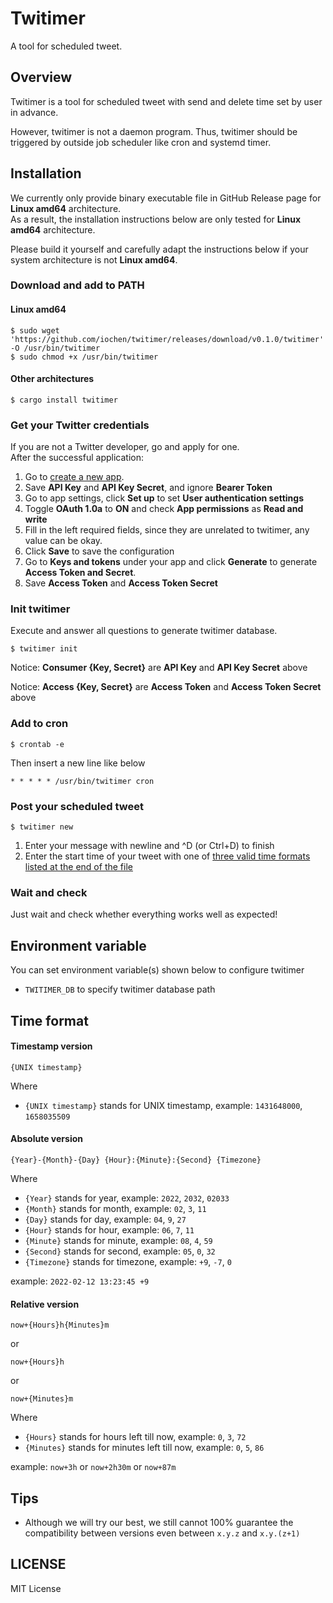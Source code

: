 # Twitimer
A tool for scheduled tweet.

## Overview
Twitimer is a tool for scheduled tweet with 
send and delete time set by user in advance.  

However, twitimer is not a daemon program.
Thus, twitimer should be triggered by outside job scheduler
like cron and systemd timer.

## Installation
We currently only provide binary executable file in GitHub Release page for **Linux amd64** architecture.  
As a result, the installation instructions below are only tested for **Linux amd64** architecture.  

Please build it yourself and carefully adapt the instructions below if your system architecture is not **Linux amd64**.
### Download and add to PATH
#### Linux amd64
```shell
$ sudo wget 'https://github.com/iochen/twitimer/releases/download/v0.1.0/twitimer' -O /usr/bin/twitimer
$ sudo chmod +x /usr/bin/twitimer
```
#### Other architectures
```shell
$ cargo install twitimer
```

### Get your Twitter credentials
If you are not a Twitter developer, go and apply for one.  
After the successful application:
1. Go to [create a new app](https://developer.twitter.com/en/portal/apps/new).
2. Save **API Key** and **API Key Secret**, and ignore **Bearer Token**
3. Go to app settings, click **Set up** to set **User authentication settings**
4. Toggle **OAuth 1.0a** to **ON** and check **App permissions** as **Read and write**
5. Fill in the left required fields, since they are unrelated to twitimer, any value can be okay.
6. Click **Save** to save the configuration
7. Go to **Keys and tokens** under your app and click **Generate** to generate **Access Token and Secret**.
8. Save **Access Token** and **Access Token Secret**
### Init twitimer
Execute and answer all questions to generate twitimer database.
```shell
$ twitimer init
```
Notice: **Consumer {Key, Secret}** are **API Key** and **API Key Secret** above  

Notice: **Access {Key, Secret}** are **Access Token** and **Access Token Secret** above

### Add to cron
```shell
$ crontab -e
```
Then insert a new line like below
```cron
* * * * * /usr/bin/twitimer cron
```

### Post your scheduled tweet
```shell
$ twitimer new
```
1. Enter your message with newline and ^D (or Ctrl+D) to finish
2. Enter the start time of your tweet with one of [three valid time formats listed at the end of the file](#time-format)

### Wait and check
Just wait and check whether everything works well as expected!


## Environment variable
You can set environment variable(s) shown below to configure twitimer
- `TWITIMER_DB` to specify twitimer database path

## Time format
#### Timestamp version
```
{UNIX timestamp}
```
Where
- `{UNIX timestamp}` stands for UNIX timestamp, example: `1431648000`, `1658035509`

#### Absolute version
```
{Year}-{Month}-{Day} {Hour}:{Minute}:{Second} {Timezone}
```
Where
- `{Year}` stands for year, example: `2022`, `2032`, `02033`
- `{Month}` stands for month, example: `02`, `3`, `11`
- `{Day}` stands for day, example: `04`, `9`, `27`
- `{Hour}` stands for hour, example: `06`, `7`, `11`
- `{Minute}` stands for minute, example: `08`, `4`, `59`
- `{Second}` stands for second, example: `05`, `0`, `32` 
- `{Timezone}` stands for timezone, example: `+9`, `-7`, `0`

example: `2022-02-12 13:23:45 +9`

#### Relative version
```
now+{Hours}h{Minutes}m
```
or
``` 
now+{Hours}h
```
or
``` 
now+{Minutes}m
```

Where
- `{Hours}` stands for hours left till now, example: `0`, `3`, `72`
- `{Minutes}` stands for minutes left till now, example: `0`, `5`, `86`

example: `now+3h` or `now+2h30m` or `now+87m`


## Tips
- Although we will try our best, we still cannot 100% guarantee the compatibility between versions even between `x.y.z` and `x.y.(z+1)`

## LICENSE
MIT License